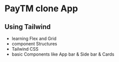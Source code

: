 # PayTM clone App 
## Using Tailwind


- learning Flex and Grid
- component Structures
- Tailwind CSS
- basic Components like App bar & Side bar & Cards 
